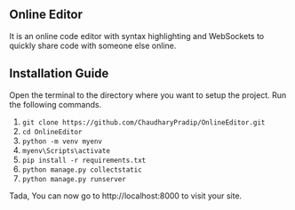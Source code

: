 ## Online Editor
It is an online code editor with syntax highlighting and WebSockets to quickly share code with someone else online.

**Installation Guide**
---
Open the terminal to the directory where you want to setup the project.
Run the following commands.
 1. `git clone https://github.com/ChaudharyPradip/OnlineEditor.git`
 2. `cd OnlineEditor`
 3. `python -m venv myenv`
 4. `myenv\Scripts\activate`
 5. `pip install -r requirements.txt`
 6. `python manage.py collectstatic`
 7. `python manage.py runserver`
 
 Tada, You can now go to http://localhost:8000 to visit your site.
